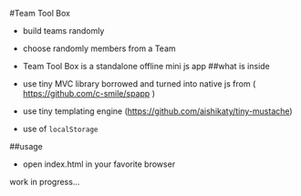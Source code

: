 #Team Tool Box
 - build teams randomly
 - choose randomly members from a Team

 - Team Tool Box is a standalone offline mini js app
##what is inside
 - use tiny MVC library borrowed and turned into native js from ( https://github.com/c-smile/spapp )
 - use tiny templating engine (https://github.com/aishikaty/tiny-mustache)
 - use of `localStorage`

##usage
 - open index.html in your favorite browser

 work in progress...
